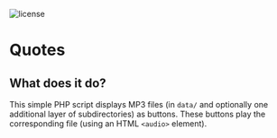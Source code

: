 ![license](https://img.shields.io/github/license/mathisdt/quotes.svg?style=flat)

# Quotes

## What does it do?

This simple PHP script displays MP3 files (in `data/` and optionally one additional
layer of subdirectories) as buttons. These buttons play the corresponding file
(using an HTML `<audio>` element).
